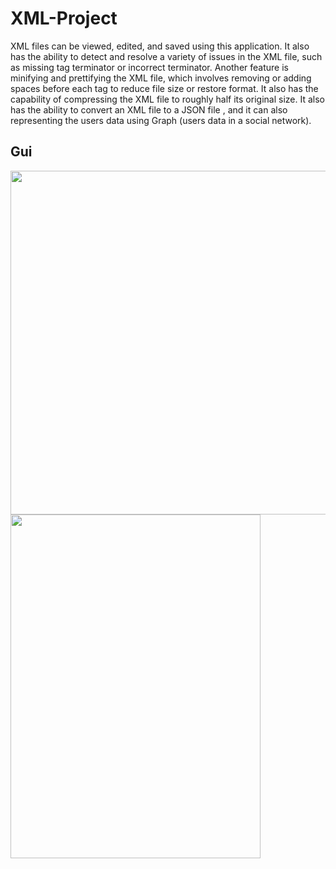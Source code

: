 # XML-Project
XML files can be viewed, edited, and saved using this application. It also has the ability to detect and resolve a variety of issues in the XML file, such as missing tag terminator or incorrect terminator. Another feature is minifying and prettifying the XML file, which involves removing or adding spaces before each tag to reduce file size or restore format. It also has the capability of compressing the XML file to roughly half its original size. It also has the ability to convert an XML file to a JSON file , and it can also representing the users data using Graph (users data in a social network).

## Gui
<p align="left">
  <img width="600" height="550" src="https://user-images.githubusercontent.com/85368475/152881017-e8c9ce5f-0992-4532-8749-bb2ec9569eff.PNG">
  <img width="400" height="550" src="https://user-images.githubusercontent.com/85368475/191855826-32e27507-89a9-4bd9-9470-5079a1454aaf.PNG">
</p>
